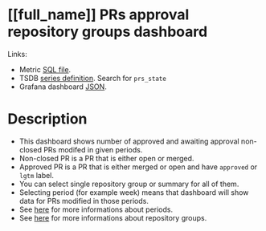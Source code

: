 <h1 id="kubernetes-dashboard">[[full_name]] PRs approval repository groups dashboard</h1>
<p>Links:</p>
<ul>
<li>Metric <a href="https://github.com/cncf/devstats/blob/master/metrics/kubernetes/prs_state.sql" target="_blank">SQL file</a>.</li>
<li>TSDB <a href="https://github.com/cncf/devstats/blob/master/metrics/kubernetes/metrics.yaml" target="_blank">series definition</a>. Search for <code>prs_state</code></li>
<li>Grafana dashboard <a href="https://github.com/cncf/devstats/blob/master/grafana/dashboards/kubernetes/prs-approval-repository-groups.json" target="_blank">JSON</a>.</li>
</ul>
<h1 id="description">Description</h1>
<ul>
<li>This dashboard shows number of approved and awaiting approval non-closed PRs modifed in given periods.</li>
<li>Non-closed PR is a PR that is either open or merged.</li>
<li>Approved PR is a PR that is either merged or open and have <code>approved</code> or <code>lgtm</code> label.</li>
<li>You can select single repository group or summary for all of them.</li>
<li>Selecting period (for example week) means that dashboard will show data for PRs modified in those periods.</li>
<li>See <a href="https://github.com/cncf/devstats/blob/master/docs/periods.md" target="_blank">here</a> for more informations about periods.</li>
<li>See <a href="https://github.com/cncf/devstats/blob/master/docs/repository_groups.md" target="_blank">here</a> for more informations about repository groups.</li>
</ul>
